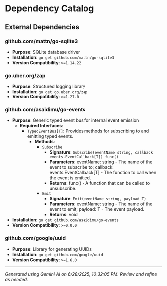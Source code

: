 # Dependency Catalog

## External Dependencies

### github.com/mattn/go-sqlite3
- **Purpose**: SQLite database driver
- **Installation**: `go get github.com/mattn/go-sqlite3`
- **Version Compatibility**: `>=1.14.22`

### go.uber.org/zap
- **Purpose**: Structured logging library
- **Installation**: `go get go.uber.org/zap`
- **Version Compatibility**: `>=1.27.0`

### github.com/asaidimu/go-events
- **Purpose**: Generic typed event bus for internal event emission
  - **Required Interfaces**:
    - `TypedEventBus[T]`: Provides methods for subscribing to and emitting typed events.
      - **Methods**:
        - `Subscribe`
          - **Signature**: `Subscribe(eventName string, callback events.EventCallback[T]) func()`
          - **Parameters**: eventName: string - The name of the event to subscribe to; callback: events.EventCallback[T] - The function to call when the event is emitted.
          - **Returns**: func() - A function that can be called to unsubscribe.
        - `Emit`
          - **Signature**: `Emit(eventName string, payload T)`
          - **Parameters**: eventName: string - The name of the event to emit; payload: T - The event payload.
          - **Returns**: void
- **Installation**: `go get github.com/asaidimu/go-events`
- **Version Compatibility**: `>=0.0.0`

### github.com/google/uuid
- **Purpose**: Library for generating UUIDs
- **Installation**: `go get github.com/google/uuid`
- **Version Compatibility**: `>=1.6.0`



---
*Generated using Gemini AI on 6/28/2025, 10:32:05 PM. Review and refine as needed.*